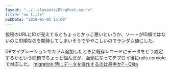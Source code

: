 ```yaml
---
layout: "../../layouts/BlogPost.astro"
title: "no title"
pubDate: "2019-05-02 15:00"
---
```

投稿のURLにIDが見えてるとちょっとかっこ悪いというか、ソートがID順ではないのにID順なのを期待してしまいそうでややこしいのでランダム値にした。

DBマイグレーションでカラム追加したときに既存レコードにデータをどう設定するかという問題でちょっと悩んだが、面倒になってデプロイ後にrails consoleで対応した。
[migration 時にデータを操作するのは悪手か? - Qiita](https://qiita.com/snaka/items/017cddd1a647d161cabd)
